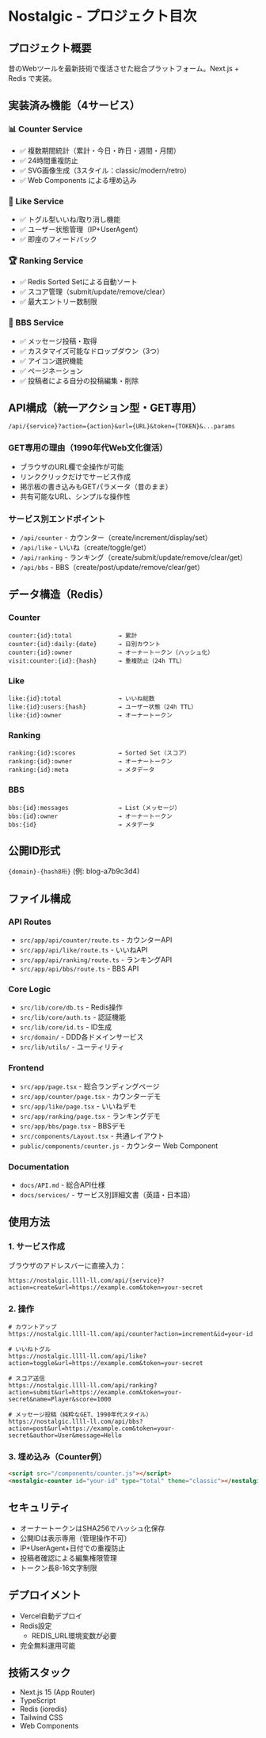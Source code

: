 # Nostalgic - プロジェクト目次

## プロジェクト概要
昔のWebツールを最新技術で復活させた総合プラットフォーム。Next.js + Redis で実装。

## 実装済み機能（4サービス）

### 📊 Counter Service
- ✅ 複数期間統計（累計・今日・昨日・週間・月間）
- ✅ 24時間重複防止
- ✅ SVG画像生成（3スタイル：classic/modern/retro）
- ✅ Web Components による埋め込み

### 💖 Like Service  
- ✅ トグル型いいね/取り消し機能
- ✅ ユーザー状態管理（IP+UserAgent）
- ✅ 即座のフィードバック

### 🏆 Ranking Service
- ✅ Redis Sorted Setによる自動ソート
- ✅ スコア管理（submit/update/remove/clear）
- ✅ 最大エントリー数制限

### 💬 BBS Service
- ✅ メッセージ投稿・取得
- ✅ カスタマイズ可能なドロップダウン（3つ）
- ✅ アイコン選択機能
- ✅ ページネーション
- ✅ 投稿者による自分の投稿編集・削除

## API構成（統一アクション型・GET専用）
```
/api/{service}?action={action}&url={URL}&token={TOKEN}&...params
```

### GET専用の理由（1990年代Web文化復活）
- ブラウザのURL欄で全操作が可能
- リンククリックだけでサービス作成
- 掲示板の書き込みもGETパラメータ（昔のまま）
- 共有可能なURL、シンプルな操作性

### サービス別エンドポイント
- `/api/counter` - カウンター（create/increment/display/set）
- `/api/like` - いいね（create/toggle/get）
- `/api/ranking` - ランキング（create/submit/update/remove/clear/get）
- `/api/bbs` - BBS（create/post/update/remove/clear/get）

## データ構造（Redis）
### Counter
```
counter:{id}:total             → 累計
counter:{id}:daily:{date}      → 日別カウント  
counter:{id}:owner             → オーナートークン（ハッシュ化）
visit:counter:{id}:{hash}      → 重複防止（24h TTL）
```

### Like
```
like:{id}:total                → いいね総数
like:{id}:users:{hash}         → ユーザー状態（24h TTL）
like:{id}:owner                → オーナートークン
```

### Ranking  
```
ranking:{id}:scores            → Sorted Set（スコア）
ranking:{id}:owner             → オーナートークン
ranking:{id}:meta              → メタデータ
```

### BBS
```
bbs:{id}:messages              → List（メッセージ）
bbs:{id}:owner                 → オーナートークン
bbs:{id}                       → メタデータ
```

## 公開ID形式
`{domain}-{hash8桁}` (例: blog-a7b9c3d4)

## ファイル構成
### API Routes
- `src/app/api/counter/route.ts` - カウンターAPI
- `src/app/api/like/route.ts` - いいねAPI  
- `src/app/api/ranking/route.ts` - ランキングAPI
- `src/app/api/bbs/route.ts` - BBS API

### Core Logic
- `src/lib/core/db.ts` - Redis操作
- `src/lib/core/auth.ts` - 認証機能
- `src/lib/core/id.ts` - ID生成
- `src/domain/` - DDD各ドメインサービス
- `src/lib/utils/` - ユーティリティ

### Frontend
- `src/app/page.tsx` - 総合ランディングページ
- `src/app/counter/page.tsx` - カウンターデモ
- `src/app/like/page.tsx` - いいねデモ  
- `src/app/ranking/page.tsx` - ランキングデモ
- `src/app/bbs/page.tsx` - BBSデモ
- `src/components/Layout.tsx` - 共通レイアウト
- `public/components/counter.js` - カウンター Web Component

### Documentation
- `docs/API.md` - 総合API仕様
- `docs/services/` - サービス別詳細文書（英語・日本語）

## 使用方法
### 1. サービス作成
ブラウザのアドレスバーに直接入力：
```
https://nostalgic.llll-ll.com/api/{service}?action=create&url=https://example.com&token=your-secret
```

### 2. 操作
```
# カウントアップ
https://nostalgic.llll-ll.com/api/counter?action=increment&id=your-id

# いいねトグル  
https://nostalgic.llll-ll.com/api/like?action=toggle&url=https://example.com&token=your-secret

# スコア送信
https://nostalgic.llll-ll.com/api/ranking?action=submit&url=https://example.com&token=your-secret&name=Player&score=1000

# メッセージ投稿（純粋なGET、1990年代スタイル）
https://nostalgic.llll-ll.com/api/bbs?action=post&url=https://example.com&token=your-secret&author=User&message=Hello
```

### 3. 埋め込み（Counter例）
```html
<script src="/components/counter.js"></script>
<nostalgic-counter id="your-id" type="total" theme="classic"></nostalgic-counter>
```

## セキュリティ
- オーナートークンはSHA256でハッシュ化保存
- 公開IDは表示専用（管理操作不可）
- IP+UserAgent+日付での重複防止
- 投稿者確認による編集権限管理
- トークン長8-16文字制限

## デプロイメント
- Vercel自動デプロイ
- Redis設定
  - REDIS_URL環境変数が必要
- 完全無料運用可能

## 技術スタック
- Next.js 15 (App Router)
- TypeScript
- Redis (ioredis)
- Tailwind CSS
- Web Components